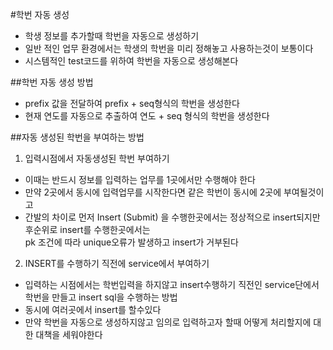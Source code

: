 #학번 자동 생성  
* 학생 정보를 추가할때 학번을 자동으로 생성하기  
* 일반 적인 업무 환경에서는 학생의 학번을 미리 정해놓고 사용하는것이 보통이다  
* 시스템적인 test코드를 위하여 학번을 자동으로 생성해본다  

##학번 자동 생성 방법  
* prefix 값을 전달하여 prefix + seq형식의 학번을 생성한다  
* 현재 연도를 자동으로 추출하여 연도 + seq 형식의 학번을 생성한다  

##자동 생성된 학번을 부여하는 방법  
1. 입력시점에서 자동생성된 학번 부여하기  
* 이때는 반드시 정보를 입력하는 업무를 1곳에서만 수행해야 한다  
* 만약 2곳에서 동시에 입력업무를 시작한다면 같은 학번이 동시에 2곳에 부여될것이고  
* 간발의 차이로 먼저 Insert (Submit) 을 수행한곳에서는 정상적으로 insert되지만 후순위로 insert를 수행한곳에서는  
pk 조건에 따라 unique오류가 발생하고 insert가 거부된다  
2. INSERT를 수행하기 직전에 service에서 부여하기  
* 입력하는 시점에서는 학번입력을 하지않고 insert수행하기 직전인 service단에서 학번을 만들고 insert sql을 수행하는 방법  
* 동시에 여러곳에서 insert를 할수있다  
* 만약 학번을 자동으로 생성하지않고 임의로 입력하고자 할때 어떻게 처리할지에 대한 대책을 세워야한다



